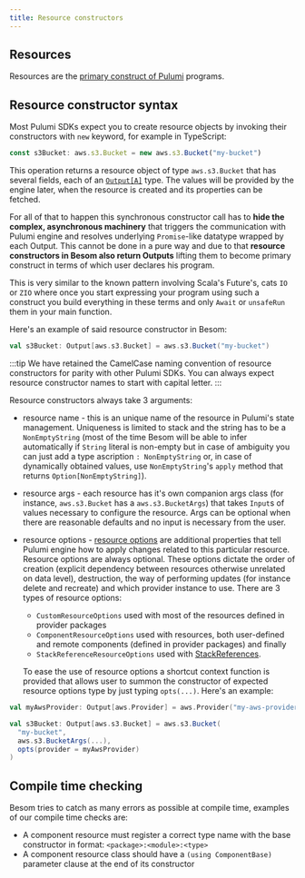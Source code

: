 ```yaml
---
title: Resource constructors 
---
```


## Resources

Resources are the [primary construct of Pulumi](basics.md#resources) programs.

## Resource constructor syntax

Most Pulumi SDKs expect you to create resource objects by invoking their constructors with `new` keyword, 
for example in TypeScript: 

```typescript
const s3Bucket: aws.s3.Bucket = new aws.s3.Bucket("my-bucket")
```

This operation returns a resource object of type `aws.s3.Bucket` that has several fields, 
each of an [`Output[A]`](#outputs) type. The values will be provided by the engine later, when the resource is created
and its properties can be fetched.

For all of that to happen this synchronous constructor call has to **hide the complex, asynchronous machinery** that 
triggers the communication with Pulumi engine and resolves underlying `Promise`-like datatype wrapped by each Output. 
This cannot be done in a pure way and due to that **resource constructors in Besom also return Outputs** lifting them 
to become primary construct in terms of which user declares his program. 

This is very similar to the known pattern involving Scala's Future's, cats `IO` or `ZIO` where once you start 
expressing your program using such a construct you build everything in these terms and only `Await` or `unsafeRun` 
them in your main function. 

Here's an example of said resource constructor in Besom:

```scala
val s3Bucket: Output[aws.s3.Bucket] = aws.s3.Bucket("my-bucket")
```

:::tip
We have retained the CamelCase naming convention of resource constructors for parity with other Pulumi SDKs. 
You can always expect resource constructor names to start with capital letter. 
:::

Resource constructors always take 3 arguments:

  * resource name - this is an unique name of the resource in Pulumi's state management. Uniqueness is limited
    to stack and the string has to be a `NonEmptyString` (most of the time Besom will be able to infer automatically
    if `String` literal is non-empty but in case of ambiguity you can just add a type ascription `: NonEmptyString`
    or, in case of dynamically obtained values, use `NonEmptyString`'s `apply` method that returns 
    `Option[NonEmptyString]`).

  * resource args - each resource has it's own companion args class (for instance, `aws.s3.Bucket` has a 
    `aws.s3.BucketArgs`) that takes `Input`s of values necessary to configure the resource. Args can be optional
    when there are reasonable defaults and no input is necessary from the user.

  * resource options - [resource options](https://www.pulumi.com/docs/concepts/options/) are additional properties
    that tell Pulumi engine how to apply changes related to this particular resource. Resource options are always 
    optional. These options dictate the order of creation (explicit dependency between resources otherwise unrelated 
    on data level), destruction, the way of performing updates (for instance delete and recreate) and which provider 
    instance to use. There are 3 types of resource options: 
    * `CustomResourceOptions` used with most of the resources defined in provider packages
    * `ComponentResourceOptions` used with resources, both user-defined and remote components (defined in provider packages) 
      and finally
    * `StackReferenceResourceOptions` used with [StackReferences](basics.md/#stack-references). 
    
    To ease the use of resource options a shortcut context function is provided that allows user to summon the constructor 
    of expected resource options type by just typing `opts(...)`. Here's an example: 


```scala
val myAwsProvider: Output[aws.Provider] = aws.Provider("my-aws-provider", aws.ProviderArgs(...))

val s3Bucket: Output[aws.s3.Bucket] = aws.s3.Bucket(
  "my-bucket",
  aws.s3.BucketArgs(...),
  opts(provider = myAwsProvider)
)
```

## Compile time checking

Besom tries to catch as many errors as possible at compile time, examples of our compile time checks are:
- A component resource must register a correct type name with the base constructor in format: `<package>:<module>:<type>`
- A component resource class should have a `(using ComponentBase)` parameter clause at the end of its constructor

